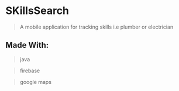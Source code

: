 # SKillsSearch
 > A mobile application for tracking skills i.e plumber or electrician
 
## Made With:
 > java
 
 > firebase
 
 > google maps
 
